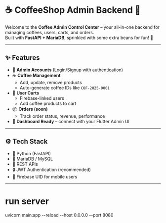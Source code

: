 # ☕ CoffeeShop Admin Backend 🐍

Welcome to the **Coffee Admin Control Center** – your all-in-one backend for managing coffees, users, carts, and orders.  
Built with **FastAPI + MariaDB**, sprinkled with some extra beans for fun! 🚀

---

## ✨ Features

- 👤 **Admin Accounts** (Login/Signup with authentication)
- ☕ **Coffee Management**  
  - Add, update, remove products  
  - Auto-generate coffee IDs like `COF-2025-0001`
- 🛒 **User Carts**  
  - Firebase-linked users  
  - Add coffee products to cart  
- 📦 **Orders (soon)**  
  - Track order status, revenue, performance
- 🎨 **Dashboard Ready** – connect with your Flutter Admin UI

---

## ⚙️ Tech Stack
- 🐍 Python (FastAPI)
- 🐬 MariaDB / MySQL
- 📡 REST APIs
- 🔒 JWT Authentication (recommended)
- 🔗 Firebase UID for mobile users

---

# run server
uvicorn main:app --reload --host 0.0.0.0 --port 8080
